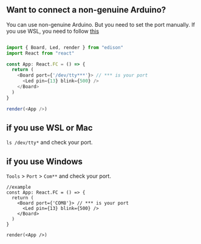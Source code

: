 ## Want to connect a non-genuine Arduino?
You can use non-genuine Arduino. But you need to set the port manually.
If you use WSL, you need to follow [this](/docs/Getting%20Started/How%20to%20WSL.md)

```ts title="index.tsx"

import { Board, Led, render } from "edison"
import React from "react"

const App: React.FC = () => {
  return (
    <Board port={'/dev/tty***'}> // *** is your port
      <Led pin={13} blink={500} />
    </Board>
  )
}

render(<App />)
```

## if you use WSL or Mac
`ls /dev/tty*` and check your port.

## if you use Windows

`Tools` > `Port` > `Com**` and check your port.

```tsx title="index.tsx"
//example
const App: React.FC = () => {
  return (
    <Board port={'COM8'}> // *** is your port
      <Led pin={13} blink={500} />
    </Board>
  )
}

render(<App />)
```